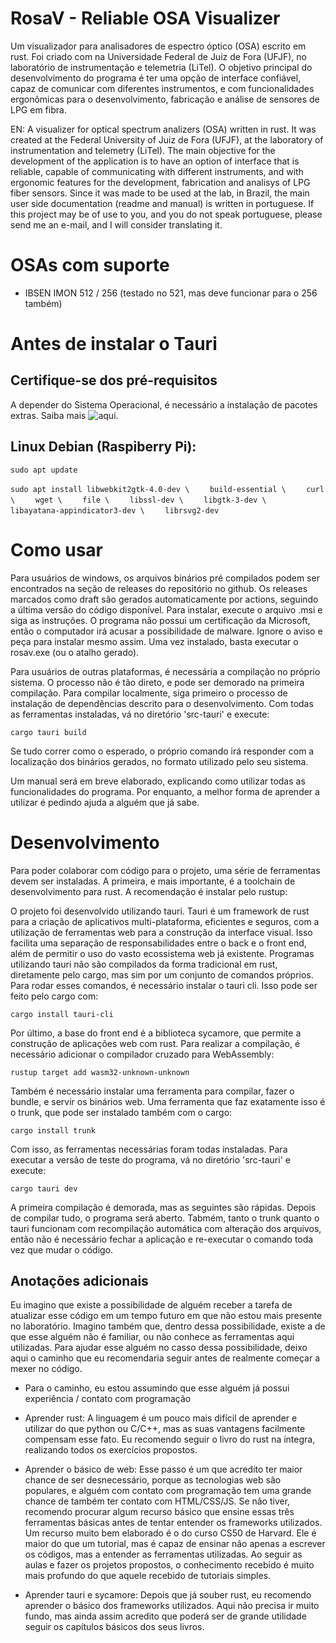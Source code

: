 # RosaV - Reliable OSA Visualizer

Um visualizador para analisadores de espectro óptico (OSA) escrito em
rust. Foi criado com na Universidade Federal de Juiz de Fora (UFJF), no
laboratório de instrumentação e telemetria (LiTel). O objetivo principal do
desenvolvimento do programa é ter uma opção de interface confiável, capaz de
comunicar com diferentes instrumentos, e com funcionalidades ergonômicas para o
desenvolvimento, fabricação e análise de sensores de LPG em fibra.

EN: A visualizer for optical spectrum analizers (OSA) written in rust. It was
created at the Federal University of Juiz de Fora (UFJF), at the laboratory of
instrumentation and telemetry (LiTel). The main objective for the development
of the application is to have an option of interface that is reliable, capable
of communicating with different instruments, and with ergonomic features for
the development, fabrication and analisys of LPG fiber sensors. Since it was
made to be used at the lab, in Brazil, the main user side documentation (readme
and manual) is written in portuguese. If this project may be of use to you,
and you do not speak portuguese, please send me an e-mail, and I will consider
translating it.

# OSAs com suporte

- IBSEN IMON 512 / 256 (testado no 521, mas deve funcionar para o 256 também)

# Antes de instalar o Tauri
## Certifique-se dos pré-requisitos

A depender do Sistema Operacional, é necessário a instalação de pacotes extras. Saiba mais ![aqui](https://tauri.app/v1/guides/getting-started/prerequisites/).

## Linux Debian (Raspiberry Pi):

`sudo apt update`

`sudo apt install libwebkit2gtk-4.0-dev \`
`    build-essential \`
`    curl \`
`    wget \`
`    file \`
`    libssl-dev \`
`    libgtk-3-dev \`
`    libayatana-appindicator3-dev \`
`    librsvg2-dev`

# Como usar

Para usuários de windows, os arquivos binários pré compilados podem ser
encontrados na seção de releases do repositório no github. Os releases marcados
como draft são gerados automaticamente por actions, seguindo a última versão do
código disponível. Para instalar, execute o arquivo .msi e siga as instruções. O
programa não possui um certificação da Microsoft, então o computador irá acusar
a possibilidade de malware. Ignore o aviso e peça para instalar mesmo assim. Uma
vez instalado, basta executar o rosav.exe (ou o atalho gerado).

Para usuários de outras plataformas, é necessária a compilação no próprio
sistema. O processo não é tão direto, e pode ser demorado na primeira
compilação. Para compilar localmente, siga primeiro o processo de instalação
de dependências descrito para o desenvolvimento. Com todas as ferramentas
instaladas, vá no diretório 'src-tauri' e execute:

`cargo tauri build`

Se tudo correr como o esperado, o próprio comando irá responder com a
localização dos binários gerados, no formato utilizado pelo seu sistema.

Um manual será em breve elaborado, explicando como utilizar todas as
funcionalidades do programa. Por enquanto, a melhor forma de aprender a utilizar
é pedindo ajuda a alguém que já sabe.

# Desenvolvimento

Para poder colaborar com código para o projeto, uma série de ferramentas devem
ser instaladas. A primeira, e mais importante, é a toolchain de desenvolvimento
para rust. A recomendação é instalar pelo rustup:

[](https://rustup.rs/)

O projeto foi desenvolvido utilizando tauri. Tauri é um framework
de rust para a criação de aplicativos multi-plataforma, eficientes e seguros,
com a utilização de ferramentas web para a construção da interface visual. Isso
facilita uma separação de responsabilidades entre o back e o front end, além
de permitir o uso do vasto ecossistema web já existente. Programas utilizando
tauri não são compilados da forma tradicional em rust, diretamente pelo cargo,
mas sim por um conjunto de comandos próprios. Para rodar esses comandos, é
necessário instalar o tauri cli. Isso pode ser feito pelo cargo com:

`cargo install tauri-cli`

Por último, a base do front end é a biblioteca sycamore, que permite a construção
de aplicações web com rust. Para realizar a compilação, é necessário adicionar
o compilador cruzado para WebAssembly:

`rustup target add wasm32-unknown-unknown`

Também é necessário instalar uma ferramenta para compilar, fazer o bundle, e
servir os binários web. Uma ferramenta que faz exatamente isso é o trunk, que
pode ser instalado também com o cargo:

`cargo install trunk`

Com isso, as ferramentas necessárias foram todas instaladas. Para executar a
versão de teste do programa, vá no diretório 'src-tauri' e execute:

`cargo tauri dev`

A primeira compilação é demorada, mas as seguintes são rápidas. Depois de
compilar tudo, o programa será aberto. Tabmém, tanto o trunk quanto o tauri
funcionam com recompilação automática com alteração dos arquivos, então não
é necessário fechar a aplicação e re-executar o comando toda vez que mudar
o código.

## Anotações adicionais

Eu imagino que existe a possibilidade de alguém receber a tarefa de atualizar
esse código em um tempo futuro em que não estou mais presente no laboratório.
Imagino também que, dentro dessa possibilidade, existe a de que esse alguém
não é familiar, ou não conhece as ferramentas aqui utilizadas. Para ajudar esse
alguém no casso dessa possibilidade, deixo aqui o caminho que eu recomendaria
seguir antes de realmente começar a mexer no código.

* Para o caminho, eu estou assumindo que esse alguém já possui experiência /
contato com programação

- Aprender rust: A linguagem é um pouco mais difícil de aprender e utilizar do
que python ou C/C++, mas as suas vantagens facilmente compensam esse fato. Eu
recomendo seguir o livro do rust na íntegra, realizando todos os exercícios
propostos.

[](https://doc.rust-lang.org/stable/book/)

- Aprender o básico de web: Esse passo é um que acredito ter maior chance de ser
desnecessário, porque as tecnologias web são populares, e alguém com contato com
programação tem uma grande chance de também ter contato com HTML/CSS/JS. Se não
tiver, recomendo procurar algum recurso básico que ensine essas três ferramentas
básicas antes de tentar entender os frameworks utilizados. Um recurso muito bem
elaborado é o do curso CS50 de Harvard. Ele é maior do que um tutorial, mas é
capaz de ensinar não apenas a escrever os códigos, mas a entender as ferramentas
utilizadas. Ao seguir as aulas e fazer os projetos propostos, o conhecimento
recebido é muito mais profundo do que aquele recebido de tutoriais simples.

[](https://cs50.harvard.edu/web/2020/)

- Aprender tauri e sycamore: Depois que já souber rust, eu recomendo aprender
o básico dos frameworks utilizados. Aqui não precisa ir muito fundo, mas ainda
assim acredito que poderá ser de grande utilidade seguir os capítulos básicos
dos seus livros.

[](https://sycamore-rs.netlify.app/docs/v0.8/getting_started/installation)
[](https://tauri.app/v1/guides/getting-started/prerequisites)
